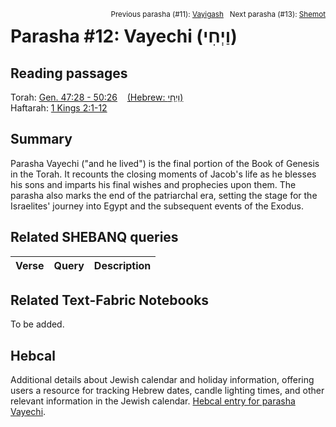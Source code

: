 <span style="float: right;"><sup>Previous parasha (#11): <a href="../11%20-%20Vayigash/README.md#start">Vayigash</a> &nbsp;&nbsp;Next parasha (#13): <a href="../13%20-%20Shemot/README.md#start">Shemot</a></sup></span>

# Parasha #12: Vayechi (וַיְחִי) <a name="start"></a>

## Reading passages

Torah: [Gen. 47:28 - 50:26](https://www.stepbible.org/?q=version=NASB2020|reference=Gen.47:28-50:26&options=HNVUG) &nbsp;&nbsp; [(Hebrew: וַיְחִי)](https://tikkun.io/#/p/vayechi)<br>
Haftarah: [1 Kings 2:1-12](https://www.stepbible.org/?q=version=NASB2020|reference=1Kgs.2:1-12&options=HNVUG)

## Summary

Parasha Vayechi ("and he lived") is the final portion of the Book of Genesis in the Torah. It recounts the closing moments of Jacob's life as he blesses his sons and imparts his final wishes and prophecies upon them. The parasha also marks the end of the patriarchal era, setting the stage for the Israelites' journey into Egypt and the subsequent events of the Exodus.

## Related SHEBANQ queries

Verse | Query | Description
--- | --- | ---


## Related Text-Fabric Notebooks

To be added.

## Hebcal

Additional details about Jewish calendar and holiday information, offering users a resource for tracking Hebrew dates, candle lighting times, and other relevant information in the Jewish calendar. [Hebcal entry for parasha Vayechi](https://www.hebcal.com/sedrot/vayechi).

